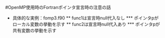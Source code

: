 #OpenMP使用時のFortranポインタ宣言時の注意の話

* 具体的な実例：fomp3.f90
** func1は宣言時null代入なし
*** ポインタpがローカル変数の挙動を示す
** func2は宣言時null代入あり
*** ポインタpが共有変数の挙動を示す

